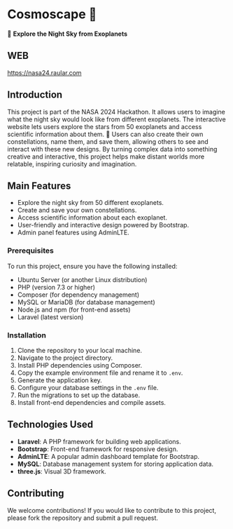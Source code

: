 # Cosmoscape 🚀

🌌 **Explore the Night Sky from Exoplanets**

## WEB

https://nasa24.raular.com

## Introduction
This project is part of the NASA 2024 Hackathon. It allows users to imagine what the night sky would look like from different exoplanets. The interactive website lets users explore the stars from 50 exoplanets and access scientific information about them. 🌠 Users can also create their own constellations, name them, and save them, allowing others to see and interact with these new designs. By turning complex data into something creative and interactive, this project helps make distant worlds more relatable, inspiring curiosity and imagination.

## Main Features
- Explore the night sky from 50 different exoplanets.
- Create and save your own constellations.
- Access scientific information about each exoplanet.
- User-friendly and interactive design powered by Bootstrap.
- Admin panel features using AdminLTE.


### Prerequisites
To run this project, ensure you have the following installed:
- Ubuntu Server (or another Linux distribution)
- PHP (version 7.3 or higher)
- Composer (for dependency management)
- MySQL or MariaDB (for database management)
- Node.js and npm (for front-end assets)
- Laravel (latest version)

### Installation
1. Clone the repository to your local machine.
2. Navigate to the project directory.
3. Install PHP dependencies using Composer.
4. Copy the example environment file and rename it to `.env`.
5. Generate the application key.
6. Configure your database settings in the `.env` file.
7. Run the migrations to set up the database.
8. Install front-end dependencies and compile assets.

## Technologies Used
- **Laravel**: A PHP framework for building web applications.
- **Bootstrap**: Front-end framework for responsive design.
- **AdminLTE**: A popular admin dashboard template for Bootstrap.
- **MySQL**: Database management system for storing application data.
- **three.js**: Visual 3D framework.

## Contributing
We welcome contributions! If you would like to contribute to this project, please fork the repository and submit a pull request.


